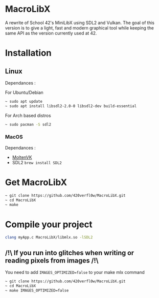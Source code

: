 # MacroLibX

A rewrite of School 42's MiniLibX using SDL2 and Vulkan. The goal of this version is to give a light, fast and modern graphical tool while keeping the same API as the version currently used at 42.

# Installation

## Linux
Dependances :

For Ubuntu/Debian
```bash
~ sudo apt update
~ sudo apt install libsdl2-2.0-0 libsdl2-dev build-essential
```

For Arch based distros
```bash
~ sudo pacman -S sdl2
```

### MacOS
Dependances :
* [MoltenVK](https://github.com/KhronosGroup/MoltenVK/)
* SDL2 `brew install SDL2`

# Get MacroLibX

```bash
~ git clone https://github.com/420verfl0w/MacroLibX.git
~ cd MacroLibX
~ make
```

# Compile your project

```bash
clang myApp.c MacroLibX/libmlx.so -lSDL2
```

## /!\ If you run into glitches when writing or reading pixels from images /!\

You need to add `IMAGES_OPTIMIZED=false` to your make mlx command

```bash
~ git clone https://github.com/420verfl0w/MacroLibX.git
~ cd MacroLibX
~ make IMAGES_OPTIMIZED=false
```
